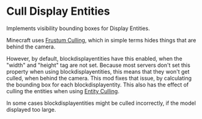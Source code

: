 # Cull Display Entities

Implements visibility bounding boxes for Display Entities.

Minecraft uses [Frustum Culling](https://en.wikipedia.org/wiki/Viewing_frustum), which in simple terms hides things that are behind the camera.

However, by default, blockdisplayentities have this enabled, when the "width" and "height" tag are not set.
Because most servers don't set this property when using blockdisplayentities, this means that they won't get culled, when behind the camera. This
mod fixes that issue, by calculating the bounding box for each blockdisplayentity. This also has the effect of culling the entities when
using [Entity Culling](https://modrinth.com/mod/entityculling).

In some cases blockdisplayentities might be culled incorrectly, if the model displayed too large.
